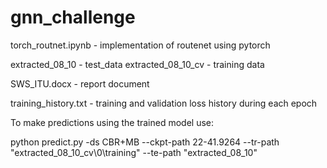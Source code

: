 # gnn_challenge

torch_routnet.ipynb - implementation of routenet using pytorch

extracted_08_10 -  test_data
extracted_08_10_cv  - training data

SWS_ITU.docx - report document


training_history.txt - training and validation loss history during each epoch

To make predictions using the trained model use: 


python predict.py -ds CBR+MB --ckpt-path 22-41.9264 --tr-path "extracted_08_10_cv\0\training" --te-path "extracted_08_10"



